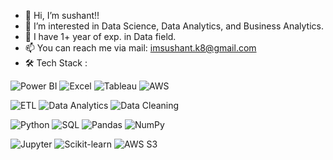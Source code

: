 * 👋 Hi, I’m sushant!!
* 👀 I’m interested in Data Science, Data Analytics, and Business Analytics.
* 🌱 I have 1+ year of exp. in Data field.
* 📫 You can reach me via mail: imsushant.k8@gmail.com
* 🛠️ Tech Stack :
  
![Power BI](https://img.shields.io/badge/Power%20BI-F2C811?style=for-the-badge&logo=power-bi&logoColor=black)
![Excel](https://img.shields.io/badge/Microsoft%20Excel-217346?style=for-the-badge&logo=microsoft-excel&logoColor=white)
![Tableau](https://img.shields.io/badge/Tableau-E97627?style=for-the-badge&logo=tableau&logoColor=white)
![AWS](https://img.shields.io/badge/AWS-232F3E?style=for-the-badge&logo=amazon-aws&logoColor=white)

![ETL](https://img.shields.io/badge/ETL-FF6F00?style=for-the-badge&logo=data&logoColor=white)
![Data Analytics](https://img.shields.io/badge/Data%20Analytics-00599C?style=for-the-badge&logo=databricks&logoColor=white)
![Data Cleaning](https://img.shields.io/badge/Data%20Cleaning-4CAF50?style=for-the-badge&logo=clean-code&logoColor=white)

![Python](https://img.shields.io/badge/Python-3776AB?style=for-the-badge&logo=python&logoColor=white)
![SQL](https://img.shields.io/badge/SQL-4479A1?style=for-the-badge&logo=sqlite&logoColor=white)
![Pandas](https://img.shields.io/badge/Pandas-150458?style=for-the-badge&logo=pandas&logoColor=white)
![NumPy](https://img.shields.io/badge/NumPy-013243?style=for-the-badge&logo=numpy&logoColor=white)

![Jupyter](https://img.shields.io/badge/Jupyter-F37626?style=for-the-badge&logo=jupyter&logoColor=white)
![Scikit-learn](https://img.shields.io/badge/Scikit--Learn-F7931E?style=for-the-badge&logo=scikit-learn&logoColor=black)
![AWS S3](https://img.shields.io/badge/AWS%20S3-569A31?style=for-the-badge&logo=amazons3&logoColor=white)

